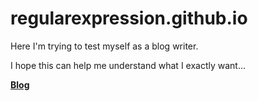 # regularexpression.github.io
Here I'm trying to test myself as a blog writer.

I hope this can help me understand what I exactly want...

**[Blog](https://regularexpression.github.io)**

